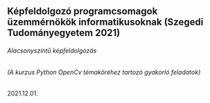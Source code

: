 ## Képfeldolgozó programcsomagok üzemmérnökök informatikusoknak (Szegedi Tudományegyetem 2021)

######  Alacsonyszíntű képfeldolgozás
###### (A kurzus Python OpenCv témaköréhez tartozó gyakorló feladatok)

2021.12.01.
